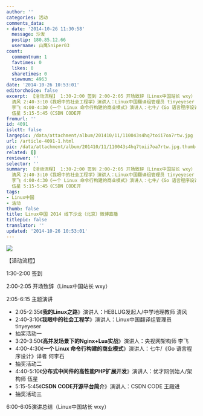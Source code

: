 ```yaml
---
author: ''
categories: 活动
comments_data:
- date: '2014-10-26 11:30:58'
  message: 沙发
  postip: 180.85.12.66
  username: 山鹰Sniper03
count:
  commentnum: 1
  favtimes: 0
  likes: 0
  sharetimes: 0
  viewnum: 4963
date: '2014-10-26 10:53:01'
editorchoice: false
excerpt: 【活动流程】 1:30-2:00 签到 2:00-2:05 开场致辞（Linux中国站长 wxy） 2:05-6:15 主题演讲  2:05-2:35《我的Linux之路》演讲人：HEBLUG发起人/中学地理教师
  清风 2:40-3:10《我眼中的社会工程学》演讲人：Linux中国翻译组管理员 tinyeyeser 抽奖活动一 3:20-3:50《高并发场景下的Nginx+Lua实战》演讲人：央视网架构师
  李飞 4:00-4:30《一个 Linux 命令行构建的商业模式》演讲人：七牛/《Go 语言程序设计》译者 何李石 抽奖活动二 4:40-5:10《分布式中间件的高性能PHP扩展开发》演讲人：优才网创始人/架构师
  伍星 5:15-5:45《CSDN CODE开
fromurl: ''
id: 4091
islctt: false
largepic: /data/attachment/album/201410/11/110043s4hq7toii7oa7rtw.jpg
url: /article-4091-1.html
pic: /data/attachment/album/201410/11/110043s4hq7toii7oa7rtw.jpg.thumb.jpg
related: []
reviewer: ''
selector: ''
summary: 【活动流程】 1:30-2:00 签到 2:00-2:05 开场致辞（Linux中国站长 wxy） 2:05-6:15 主题演讲  2:05-2:35《我的Linux之路》演讲人：HEBLUG发起人/中学地理教师
  清风 2:40-3:10《我眼中的社会工程学》演讲人：Linux中国翻译组管理员 tinyeyeser 抽奖活动一 3:20-3:50《高并发场景下的Nginx+Lua实战》演讲人：央视网架构师
  李飞 4:00-4:30《一个 Linux 命令行构建的商业模式》演讲人：七牛/《Go 语言程序设计》译者 何李石 抽奖活动二 4:40-5:10《分布式中间件的高性能PHP扩展开发》演讲人：优才网创始人/架构师
  伍星 5:15-5:45《CSDN CODE开
tags:
- Linux中国
- 活动
thumb: false
title: Linux中国 2014 线下沙龙（北京）微博直播
titlepic: false
translator: ''
updated: '2014-10-26 10:53:01'
---
```


![](/data/attachment/album/201410/11/110043s4hq7toii7oa7rtw.jpg)


 



【活动流程】


1:30-2:00 签到


2:00-2:05 开场致辞（Linux中国站长 wxy）


2:05-6:15 主题演讲


* 2:05-2:35《**我的Linux之路**》演讲人：HEBLUG发起人/中学地理教师 清风
* 2:40-3:10《**我眼中的社会工程学**》演讲人：Linux中国翻译组管理员 tinyeyeser
* 抽奖活动一
* 3:20-3:50《**高并发场景下的Nginx+Lua实战**》演讲人：央视网架构师 李飞
* 4:00-4:30《**一个 Linux 命令行构建的商业模式**》演讲人：七牛/《Go 语言程序设计》译者 何李石
* 抽奖活动二
* 4:40-5:10《**分布式中间件的高性能PHP扩展开发**》演讲人：优才网创始人/架构师 伍星
* 5:15-5:45《**CSDN CODE开源平台简介**》演讲人：CSDN CODE 王殿进
* 抽奖活动三


6:00-6:05演讲总结（Linux中国站长 wxy）
